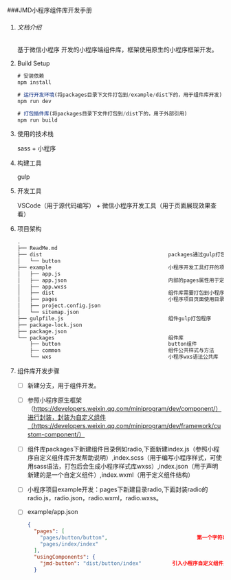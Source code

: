 ###JMD小程序组件库开发手册

1. ###### 文档介绍

   基于微信小程序 开发的小程序端组件库，框架使用原生的小程序框架开发。

2. Build Setup

   ```javascript
   # 安装依赖
   npm install
   
   # 运行开发环境(将packages目录下文件打包到/example/dist下的，用于组件库开发)
   npm run dev
   
   # 打包插件库(将packages目录下文件打包到/dist下的，用于外部引用)
   npm run build
   
   ```

3. 使用的技术栈

   sass + 小程序

4. 构建工具

   gulp

5. 开发工具

   VSCode（用于源代码编写） + 微信小程序开发工具（用于页面展现效果查看）

6. 项目架构

   ```html
   .
   ├── ReadMe.md
   ├── dist											packages通过gulp打包生成组件库，用于外部项目引入。
   │   └── button
   ├── example										小程序开发工具打开的项目目录，用于组件库调用实例以及组件库测试操作
   │   ├── app.js
   │   ├── app.json									内部的pages属性用于定义页面，开发哪个页面最好将其放在第一位，工具会默认设置第一个为初始化页面
   │   ├── app.wxss
   │   ├── dist										组件库需要打包到小程序项目内使用。使用npm run dev 生成。
   │   ├── pages									小程序项目页面使用目录
   │   ├── project.config.json
   │   └── sitemap.json
   ├── gulpfile.js									组件gulp打包程序
   ├── package-lock.json
   ├── package.json
   └── packages										组件库
       ├── button									button组件
       ├── common									组件公共样式与方法
       └── wxs										小程序wxs语法公共库
   ```

7. 组件库开发步骤

   - [ ] 新建分支，用于组件开发。

   - [ ] 参照小程序原生框架（https://developers.weixin.qq.com/miniprogram/dev/component/）进行封装，封装为自定义组件（https://developers.weixin.qq.com/miniprogram/dev/framework/custom-component/）

   - [ ] 组件库packages下新建组件目录例如radio,下面新建index.js（参照小程序自定义组件库开发帮助说明）,index.scss（用于编写小程序样式，可使用sass语法，打包后会生成小程序样式库wxss）,index.json（用于声明新建的是一个自定义组件）,index.wxml（用于定义组件结构）

   - [ ] 小程序项目example开发：pages下新建目录radio,下面封装radio的radio.js，radio.json，radio.wxml，radio.wxss。

   - [ ] example/app.json   

     ```json
     {
       "pages": [
         "pages/button/button",								第一个字符串定义为自己要开发的组件，这样可以避免更改源码后热编译，小程序开发工具页面定义到首页。
         "pages/index/index"
       ],
       "usingComponents": {
         "jmd-button": "dist/button/index"			引入小程序自定义组件库，即打包后开发的工具组件库
       }
     ```

     

   